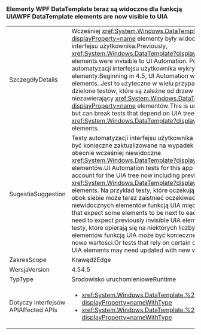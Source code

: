 ### <a name="wpf-datatemplate-elements-are-now-visible-to-uia"></a><span data-ttu-id="45936-101">Elementy WPF DataTemplate teraz są widoczne dla funkcją UIA</span><span class="sxs-lookup"><span data-stu-id="45936-101">WPF DataTemplate elements are now visible to UIA</span></span>

|   |   |
|---|---|
|<span data-ttu-id="45936-102">Szczegóły</span><span class="sxs-lookup"><span data-stu-id="45936-102">Details</span></span>|<span data-ttu-id="45936-103">Wcześniej <xref:System.Windows.DataTemplate?displayProperty=name> elementy były widoczne dla automatyzacji interfejsu użytkownika.</span><span class="sxs-lookup"><span data-stu-id="45936-103">Previously, <xref:System.Windows.DataTemplate?displayProperty=name> elements were invisible to UI Automation.</span></span> <span data-ttu-id="45936-104">Począwszy od 4.5 automatyzacji interfejsu użytkownika wykrywa te elementy.</span><span class="sxs-lookup"><span data-stu-id="45936-104">Beginning in 4.5, UI Automation will detect these elements.</span></span> <span data-ttu-id="45936-105">Jest to użyteczne w wielu przypadkach, ale mogą być dzielone testów, które są zależne od drzew funkcją UIA niezawierający <xref:System.Windows.DataTemplate?displayProperty=name> elementów.</span><span class="sxs-lookup"><span data-stu-id="45936-105">This is useful in many cases, but can break tests that depend on UIA trees not containing <xref:System.Windows.DataTemplate?displayProperty=name> elements.</span></span>|
|<span data-ttu-id="45936-106">Sugestia</span><span class="sxs-lookup"><span data-stu-id="45936-106">Suggestion</span></span>|<span data-ttu-id="45936-107">Testy automatyzacji interfejsu użytkownika dla tej aplikacji może być konieczne zaktualizowane na wypadek drzewa funkcją UIA obecnie wcześniej niewidoczne <xref:System.Windows.DataTemplate?displayProperty=name> elementów.</span><span class="sxs-lookup"><span data-stu-id="45936-107">UI Automation tests for this app may need updated to account for the UIA tree now including previously invisible <xref:System.Windows.DataTemplate?displayProperty=name> elements.</span></span> <span data-ttu-id="45936-108">Na przykład testy, które oczekują niektóre elementy obok siebie może teraz zaistnieć oczekiwać wcześniej niewidocznych elementów funkcją UIA między.</span><span class="sxs-lookup"><span data-stu-id="45936-108">For example, tests that expect some elements to be next to each other may now need to expect previously invisible UIA elements in between.</span></span> <span data-ttu-id="45936-109">Lub testy, które opierają się na niektórych liczby lub indeksów dla elementów funkcją UIA może być konieczne zaktualizowane o nowe wartości.</span><span class="sxs-lookup"><span data-stu-id="45936-109">Or tests that rely on certain counts or indexes for UIA elements may need updated with new values.</span></span>|
|<span data-ttu-id="45936-110">Zakres</span><span class="sxs-lookup"><span data-stu-id="45936-110">Scope</span></span>|<span data-ttu-id="45936-111">Krawędź</span><span class="sxs-lookup"><span data-stu-id="45936-111">Edge</span></span>|
|<span data-ttu-id="45936-112">Wersja</span><span class="sxs-lookup"><span data-stu-id="45936-112">Version</span></span>|<span data-ttu-id="45936-113">4.5</span><span class="sxs-lookup"><span data-stu-id="45936-113">4.5</span></span>|
|<span data-ttu-id="45936-114">Typ</span><span class="sxs-lookup"><span data-stu-id="45936-114">Type</span></span>|<span data-ttu-id="45936-115">Środowisko uruchomieniowe</span><span class="sxs-lookup"><span data-stu-id="45936-115">Runtime</span></span>|
|<span data-ttu-id="45936-116">Dotyczy interfejsów API</span><span class="sxs-lookup"><span data-stu-id="45936-116">Affected APIs</span></span>|<ul><li><xref:System.Windows.DataTemplate.%23ctor?displayProperty=nameWithType></li><li><xref:System.Windows.DataTemplate.%23ctor(System.Object)?displayProperty=nameWithType></li></ul>|


